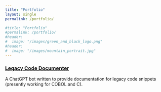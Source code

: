 ```yaml
---
title: "Portfolio"
layout: single
permalink: /portfolio/

#title: "Portfolio"
#permalink: /portfolio/
#header:
#  image: "/images/green_and_black_logo.png"
#header:
#  image: "/images/mountain_portrait.jpg"
---
```


### [Legacy Code Documenter](http://24.199.116.158:8501/)
A ChatGPT bot written to provide documentation for legacy code snippets (presently working for COBOL and C).